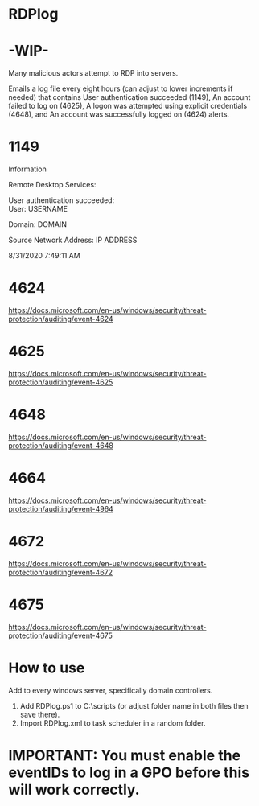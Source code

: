 # RDPlog

# -WIP-

Many malicious actors attempt to RDP into servers.

Emails a log file every eight hours (can adjust to lower increments if needed) that contains User authentication succeeded (1149), An account failed to log on (4625), A logon was attempted using explicit credentials (4648), and An account was successfully logged on (4624) alerts.

# 1149 

Information

Remote Desktop Services: 

User authentication succeeded:                                                                                                                                                      
User: USERNAME

Domain: DOMAIN

Source Network Address: IP ADDRESS

8/31/2020 7:49:11 AM

# 4624

https://docs.microsoft.com/en-us/windows/security/threat-protection/auditing/event-4624

# 4625

https://docs.microsoft.com/en-us/windows/security/threat-protection/auditing/event-4625

# 4648

https://docs.microsoft.com/en-us/windows/security/threat-protection/auditing/event-4648

# 4664

https://docs.microsoft.com/en-us/windows/security/threat-protection/auditing/event-4964

# 4672

https://docs.microsoft.com/en-us/windows/security/threat-protection/auditing/event-4672

# 4675

https://docs.microsoft.com/en-us/windows/security/threat-protection/auditing/event-4675

# How to use

Add to every windows server, specifically domain controllers.

1. Add RDPlog.ps1 to C:\scripts (or adjust folder name in both files then save there).
2. Import RDPlog.xml to task scheduler in a random folder.

# IMPORTANT: You must enable the eventIDs to log in a GPO before this will work correctly.
